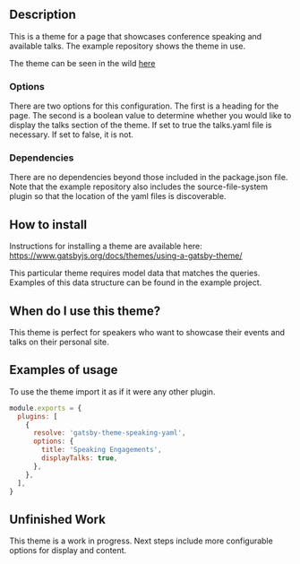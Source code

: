 ## Description

This is a theme for a page that showcases conference speaking and available talks. The example repository shows the theme in use.

The theme can be seen in the wild [here](https://laurieontech.com/speaking/)

### Options

There are two options for this configuration.
The first is a heading for the page.
The second is a boolean value to determine whether you would like to display the talks section of the theme. If set to true the talks.yaml file is necessary. If set to false, it is not.

### Dependencies

There are no dependencies beyond those included in the package.json file. Note that the example repository also includes the source-file-system plugin so that the location of the yaml files is discoverable.

## How to install

Instructions for installing a theme are available here: https://www.gatsbyjs.org/docs/themes/using-a-gatsby-theme/

This particular theme requires model data that matches the queries. Examples of this data structure can be found in the example project.

## When do I use this theme?

This theme is perfect for speakers who want to showcase their events and talks on their personal site.

## Examples of usage

To use the theme import it as if it were any other plugin.

```javascript
module.exports = {
  plugins: [
    {
      resolve: 'gatsby-theme-speaking-yaml',
      options: {
        title: 'Speaking Engagements',
        displayTalks: true,
      },
    },
  ],
}
```

## Unfinished Work

This theme is a work in progress. Next steps include more configurable options for display and content.
